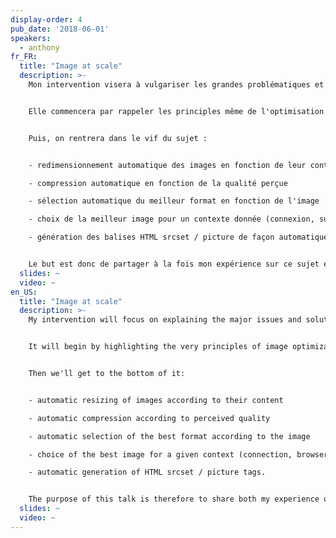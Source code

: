 ```yaml
---
display-order: 4
pub_date: '2018-06-01'
speakers:
  - anthony
fr_FR:
  title: "Image at scale"
  description: >-
    Mon intervention visera à vulgariser les grandes problématiques et solutions autour de l'optimisation massive d'images sur des services comme Akamai, Cloudinary ou Fasterize.


    Elle commencera par rappeler les principles même de l'optimisation des images : facteur de compression, luminance/chrominance, format avec ou sans perte.


    Puis, on rentrera dans le vif du sujet : 


    - redimensionnement automatique des images en fonction de leur contenu

    - compression automatique en fonction de la qualité perçue

    - sélection automatique du meilleur format en fonction de l'image

    - choix de la meilleur image pour un contexte donnée (connexion, support du navigateur, capacité de l'écran)

    - génération des balises HTML srcset / picture de façon automatique.


    Le but est donc de partager à la fois mon expérience sur ce sujet et ma veille sur les nombreuses avancées dans ce domaine.
  slides: ~
  video: ~
en_US:
  title: "Image at scale"
  description: >-
    My intervention will focus on explaining the major issues and solutions around image optimization on a large scale for services such as Akamai, Cloudinary or Fasterize.


    It will begin by highlighting the very principles of image optimization: compression factor, luminance/chrominance, lossy or lossless formats.


    Then we'll get to the bottom of it: 


    - automatic resizing of images according to their content

    - automatic compression according to perceived quality

    - automatic selection of the best format according to the image

    - choice of the best image for a given context (connection, browser support, screen capacity)

    - automatic generation of HTML srcset / picture tags.


    The purpose of this talk is therefore to share both my experience on this subject and my understanding of recent developments in this field.
  slides: ~
  video: ~
---
```

